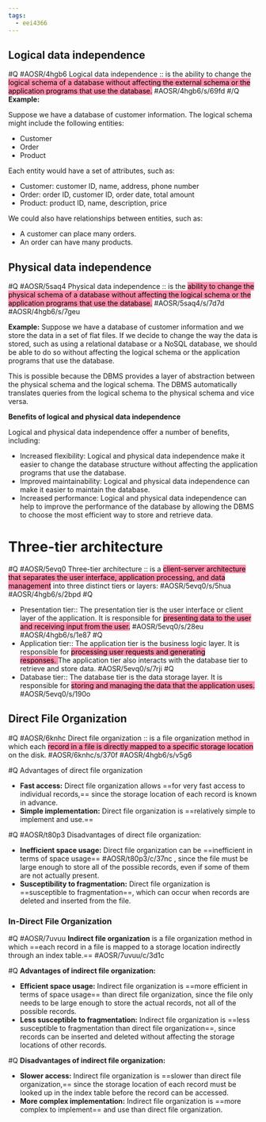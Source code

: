 ```yaml
---
tags:
  - eei4366
---
```


## **Logical data independence**

#Q #AOSR/4hgb6
Logical data independence :: is the ability to change the <mark style="background: #FF5582A6;">logical schema of a database without affecting the external schema or the application programs that use the database.</mark> #AOSR/4hgb6/s/69fd
#/Q
**Example:**

Suppose we have a database of customer information. The logical schema might include the following entities:

- Customer
- Order
- Product

Each entity would have a set of attributes, such as:

- Customer: customer ID, name, address, phone number
- Order: order ID, customer ID, order date, total amount
- Product: product ID, name, description, price

We could also have relationships between entities, such as:

- A customer can place many orders.
- An order can have many products.

## **Physical data independence**

#Q #AOSR/5saq4
Physical data independence :: is the <mark style="background: #FF5582A6;">ability to change the physical schema of a database without affecting the logical schema or the application programs that use the database.</mark>  #AOSR/5saq4/s/7d7d #AOSR/4hgb6/s/7geu

**Example:**
Suppose we have a database of customer information and we store the data in a set of flat files. If we decide to change the way the data is stored, such as using a relational database or a NoSQL database, we should be able to do so without affecting the logical schema or the application programs that use the database.

This is possible because the DBMS provides a layer of abstraction between the physical schema and the logical schema. The DBMS automatically translates queries from the logical schema to the physical schema and vice versa.

**Benefits of logical and physical data independence**

Logical and physical data independence offer a number of benefits, including:
- Increased flexibility: Logical and physical data independence make it easier to change the database structure without affecting the application programs that use the database.
- Improved maintainability: Logical and physical data independence can make it easier to maintain the database.
- Increased performance: Logical and physical data independence can help to improve the performance of the database by allowing the DBMS to choose the most efficient way to store and retrieve data.


# Three-tier architecture

#Q #AOSR/5evq0
Three-tier architecture :: is a <mark style="background: #FF5582A6;">client-server architecture that separates the user interface, application processing, and data management</mark> into three distinct tiers or layers: #AOSR/5evq0/s/5hua #AOSR/4hgb6/s/2bpd
 #Q
- Presentation tier:: The presentation tier is the user interface or client layer of the application. It is responsible for <mark style="background: #FF5582A6;">presenting data to the user and receiving input from the user.</mark> #AOSR/5evq0/s/28eu #AOSR/4hgb6/s/1e87
 #Q
- Application tier:: The application tier is the business logic layer. It is responsible for <mark style="background: #FF5582A6;">processing user requests and generating responses. </mark>The application tier also interacts with the database tier to retrieve and store data. #AOSR/5evq0/s/7rji
  #Q
- Database tier:: The database tier is the data storage layer. It is responsible for <mark style="background: #FF5582A6;">storing and managing the data that the application uses.</mark> #AOSR/5evq0/s/190o


## Direct File Organization

#Q #AOSR/6knhc
Direct file organization :: is a file organization method in which each <mark style="background: #FF5582A6;">record in a file is directly mapped to a specific storage location</mark> on the disk. #AOSR/6knhc/s/370f #AOSR/4hgb6/s/v5g6

#Q
Advantages of direct file organization
- **Fast access:** Direct file organization allows ==for very fast access to individual records,== since the storage location of each record is known in advance.
- **Simple implementation:** Direct file organization is ==relatively simple to implement and use.==

#Q #AOSR/t80p3
Disadvantages of direct file organization:
- **Inefficient space usage:** Direct file organization can be ==inefficient in terms of space usage== #AOSR/t80p3/c/37nc , since the file must be large enough to store all of the possible records, even if some of them are not actually present.
- **Susceptibility to fragmentation:** Direct file organization is ==susceptible to fragmentation==, which can occur when records are deleted and inserted from the file.


### In-Direct File Organization

#Q #AOSR/7uvuu
**Indirect file organization** is a file organization method in which ==each record in a file is mapped to a storage location indirectly through an index table.== #AOSR/7uvuu/c/3d1c 

#Q
**Advantages of indirect file organization:**
- **Efficient space usage:** Indirect file organization is ==more efficient in terms of space usage== than direct file organization, since the file only needs to be large enough to store the actual records, not all of the possible records.
- **Less susceptible to fragmentation:** Indirect file organization is ==less susceptible to fragmentation than direct file organization==, since records can be inserted and deleted without affecting the storage locations of other records.

#Q
**Disadvantages of indirect file organization:**
- **Slower access:** Indirect file organization is ==slower than direct file organization,== since the storage location of each record must be looked up in the index table before the record can be accessed.
- **More complex implementation:** Indirect file organization is ==more complex to implement== and use than direct file organization.